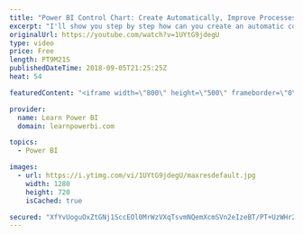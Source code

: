 ```yaml
---
title: "Power BI Control Chart: Create Automatically, Improve Processes Continuously 📈"
excerpt: "I'll show you step by step how can you create an automatic control chart in Power BI.  👉 Download Power BI File in Video at https://web.learnpowerbi.com/download/ • Control Charts are Statistical Process Control tools used for Continuous Process Improvement in Six Sigma.  • Power BI Control Charts can"
originalUrl: https://youtube.com/watch?v=1UYtG9jdegU
type: video
price: Free
length: PT9M21S
publishedDateTime: 2018-09-05T21:25:25Z
heat: 54

featuredContent: "<iframe width=\"800\" height=\"500\" frameborder=\"0\" src=\"https://www.youtube.com/embed/1UYtG9jdegU\" allow=\"accelerometer; autoplay; encrypted-media; gyroscope; picture-in-picture\" allowfullscreen></iframe>"

provider:
  name: Learn Power BI
  domain: learnpowerbi.com

topics:
  - Power BI

images:
  - url: https://i.ytimg.com/vi/1UYtG9jdegU/maxresdefault.jpg
    width: 1280
    height: 720
    isCached: true

secured: "XfYvUoguOxZtGNj1SccEOl0MrWzVXqTsvmNQemXcmSVn2eIzeBT/PT+UzWHr2tFuYnHJmK9ST8OlSq5lH+odC78bf0kWpaO/dRTLDfFhKfmxw3fNth1jah2uSSqoF+OEa+0a8eauc9bKvsAZyhYIhaAjKxxxwrFg0i2fiWKbsJo8d9Q+i8e2wYsAuJXFckLjD5nWBU4gLetVhAS0zkIg7eJJVhkmUj7jk7w5U37C5QY4oLH0hSRi5O9sokf/K6N799RxlcZcvph2dIy2sz7eIclcLWSUOueGYHNjmi029uhEBVMTZ3/QVwYci5/4J1gaaz+0hymd9QCIG5tDYPcKJwdCC0MXkTmZaeNSk9hUI3T/3Coly1TM/WR/T8oXqhGyk+ieMjePZTtnhKPuINHt9pNfvTZ6+ii2LzlJWtU14fo=;SkPQS+az0bF++iq1kgBwag=="
---
```


